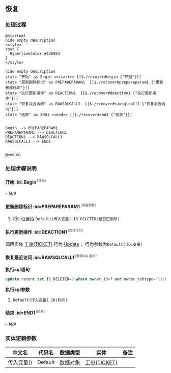 ## 恢复 <!-- {docsify-ignore-all} -->

   

### 处理过程

```plantuml
@startuml
hide empty description
<style>
root {
  HyperlinkColor #42b983
}
</style>

hide empty description
state "开始" as Begin <<start>> [[$./recover#begin {"开始"}]]
state "更新删除标识" as PREPAREPARAM1  [[$./recover#prepareparam1 {"更新删除标识"}]]
state "执行更新操作" as DEACTION1  [[$./recover#deaction1 {"执行更新操作"}]]
state "恢复最近访问" as RAWSQLCALL1  [[$./recover#rawsqlcall1 {"恢复最近访问"}]]
state "结束" as END1 <<end>> [[$./recover#end1 {"结束"}]]


Begin --> PREPAREPARAM1
PREPAREPARAM1 --> DEACTION1
DEACTION1 --> RAWSQLCALL1
RAWSQLCALL1 --> END1


@enduml
```


### 处理步骤说明

#### 开始 :id=Begin<sup class="footnote-symbol"> <font color=gray size=1>[开始]</font></sup>



*- N/A*
#### 更新删除标识 :id=PREPAREPARAM1<sup class="footnote-symbol"> <font color=gray size=1>[准备参数]</font></sup>



1. 将`0` 设置给  `Default(传入变量).IS_DELETED(是否已删除)`

#### 执行更新操作 :id=DEACTION1<sup class="footnote-symbol"> <font color=gray size=1>[实体行为]</font></sup>



调用实体 [工单(TICKET)](module/ProdMgmt/Ticket.md) 行为 [Update](module/ProdMgmt/Ticket#行为) ，行为参数为`Default(传入变量)`

#### 恢复最近访问 :id=RAWSQLCALL1<sup class="footnote-symbol"> <font color=gray size=1>[直接SQL调用]</font></sup>



<p class="panel-title"><b>执行sql语句</b></p>

```sql
update recent set IS_DELETED=0 where owner_id=? and owner_subtype='ticket'
```

<p class="panel-title"><b>执行sql参数</b></p>

1. `Default(传入变量).ID(标识)`


#### 结束 :id=END1<sup class="footnote-symbol"> <font color=gray size=1>[结束]</font></sup>



*- N/A*



### 实体逻辑参数

|    中文名   |    代码名    |  数据类型    |  实体   |备注 |
| --------| --------| -------- | -------- | --------   |
|传入变量(<i class="fa fa-check"/></i>)|Default|数据对象|[工单(TICKET)](module/ProdMgmt/Ticket.md)||
